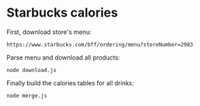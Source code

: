 # Starbucks calories 

First, download store's menu:

```
https://www.starbucks.com/bff/ordering/menu?storeNumber=2983
```

Parse menu and download all products:

```
node download.js
```

Finally build the calories tables for all drinks:

```
node merge.js
```
